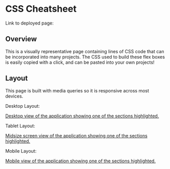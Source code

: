 # CSS Cheatsheet

Link to deployed page: 

## Overview

This is a visually representative page containing lines of CSS code that can be incorporated into many projects. The CSS used to build these flex boxes is easily copied with a click, and can be pasted into your own projects!

## Layout

This page is built with media queries so it is responsive across most devices. 

Desktop Layout:

[Desktop view of the application showing one of the sections highlighted.](./assets/images/cheatsheet_desktop.png)

Tablet Layout: 

[Midsize screen view of the application showing one of the sections highlighted.](./assets/images/cheatsheet_md.png)

Mobile Layout: 

[Mobile view of the application showing one of the sections highlighted.](./assets/images/cheatsheet_mobile.png)